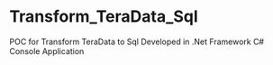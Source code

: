 # Transform_TeraData_Sql
POC for Transform TeraData to Sql
Developed in .Net Framework C#
Console Application
